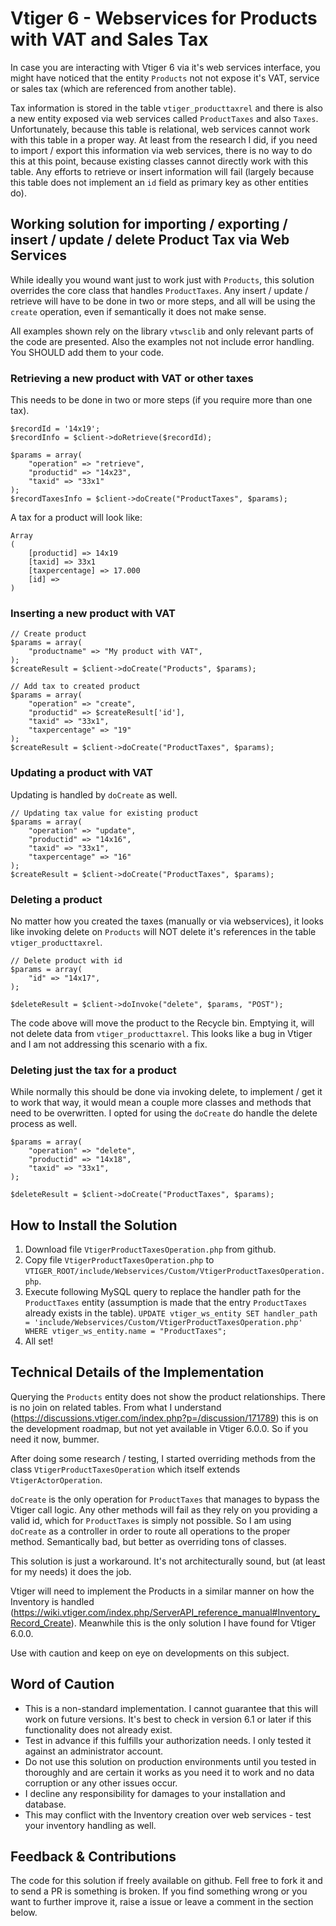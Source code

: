 # Vtiger 6 - Webservices for Products with VAT and Sales Tax  #

In case you are interacting with Vtiger 6 via it's web services interface, you might have noticed that the entity `Products` not not expose it's VAT, service or sales tax (which are referenced from another table).

Tax information is stored in the table `vtiger_producttaxrel` and there is also a new entity exposed via web services called `ProductTaxes` and also `Taxes`. Unfortunately, because this table is relational, web services cannot work with this table in a proper way. At least from the research I did, if you need to import / export this information via web services, there is no way to do this at this point, because existing classes cannot directly work with this table. Any efforts to retrieve or insert information will fail (largely because this table does not implement an `id` field as primary key as other entities do).

## Working solution for importing / exporting / insert / update / delete Product Tax via Web Services ##

While ideally you wound want just to work just with `Products`, this solution overrides the core class that handles `ProductTaxes`. Any insert / update / retrieve will have to be done in two or more steps, and all will be using the `create` operation, even if semantically it does not make sense.

All examples shown rely on the library `vtwsclib` and only relevant parts of the code are presented. Also the examples not not include error handling. You SHOULD add them to your code.

### Retrieving a new product with VAT or other taxes ###

This needs to be done in two or more steps (if you require more than one tax).

	$recordId = '14x19';
	$recordInfo = $client->doRetrieve($recordId);

	$params = array(
		"operation" => "retrieve",
		"productid" => "14x23",
		"taxid" => "33x1"
	);
	$recordTaxesInfo = $client->doCreate("ProductTaxes", $params);

A tax for a product will look like:

	Array
	(
	    [productid] => 14x19
	    [taxid] => 33x1
	    [taxpercentage] => 17.000
	    [id] => 
	)

### Inserting a new product with VAT ###

	// Create product
	$params = array(
		"productname" => "My product with VAT",
	);
	$createResult = $client->doCreate("Products", $params);

	// Add tax to created product
	$params = array(
		"operation" => "create",
		"productid" => $createResult['id'],
		"taxid" => "33x1",
		"taxpercentage" => "19"
	);
	$createResult = $client->doCreate("ProductTaxes", $params);

### Updating a product with VAT ###

Updating is handled by `doCreate` as well.

	// Updating tax value for existing product
	$params = array(
		"operation" => "update",
		"productid" => "14x16",
		"taxid" => "33x1",
		"taxpercentage" => "16"
	);
	$createResult = $client->doCreate("ProductTaxes", $params);


### Deleting a product ###

No matter how you created the taxes (manually or via webservices), it looks like invoking delete on `Products` will NOT delete it's references in the table `vtiger_producttaxrel`.

	// Delete product with id
	$params = array(
		"id" => "14x17",
	);

	$deleteResult = $client->doInvoke("delete", $params, "POST");

The code above will move the product to the Recycle bin. Emptying it, will not delete data from `vtiger_producttaxrel`. This looks like a bug in Vtiger and I am not addressing this scenario with a fix.

### Deleting just the tax for a product ###

While normally this should be done via invoking delete, to implement / get it to work that way, it would mean a couple more classes and methods that need to be overwritten. I opted for using the `doCreate` do handle the delete process as well.

	$params = array(
		"operation" => "delete",
		"productid" => "14x18",
		"taxid" => "33x1",
	);

	$deleteResult = $client->doCreate("ProductTaxes", $params);

## How to Install the Solution ##

1. Download file `VtigerProductTaxesOperation.php` from github. 
2. Copy file `VtigerProductTaxesOperation.php` to `VTIGER_ROOT/include/Webservices/Custom/VtigerProductTaxesOperation.php`.
3. Execute following MySQL query to replace the handler path for the `ProductTaxes` entity (assumption is made that the entry `ProductTaxes` already exists in the table).
`UPDATE vtiger_ws_entity SET handler_path = 'include/Webservices/Custom/VtigerProductTaxesOperation.php' WHERE vtiger_ws_entity.name = "ProductTaxes";`
4. All set!

## Technical Details of the Implementation ##

Querying the `Products` entity does not show the product relationships. There is no join on related tables. From what I understand (https://discussions.vtiger.com/index.php?p=/discussion/171789) this is on the development roadmap, but not yet available in Vtiger 6.0.0. So if you need it now, bummer.

After doing some research / testing, I started overriding methods from the class `VtigerProductTaxesOperation` which itself extends `VtigerActorOperation`. 

`doCreate` is the only operation for `ProductTaxes` that manages to bypass the Vtiger call logic. Any other methods will fail as they rely on you providing a valid id, which for `ProductTaxes` is simply not possible. So I am using `doCreate` as a controller in order to route all operations to the proper method. Semantically bad, but better as overriding tons of classes.

This solution is just a workaround. It's not architecturally sound, but (at least for my needs) it does the job.

Vtiger will need to implement the Products in a similar manner on how the Inventory is handled (https://wiki.vtiger.com/index.php/ServerAPI_reference_manual#Inventory_Record_Create). Meanwhile this is the only solution I have found for Vtiger 6.0.0.

Use with caution and keep on eye on developments on this subject.

## Word of Caution ##

- This is a non-standard implementation. I cannot guarantee that this will work on future versions. It's best to check in version 6.1 or later if this functionality does not already exist.
- Test in advance if this fulfills your authorization needs. I only tested it against an administrator account.  
- Do not use this solution on production environments until you tested in thoroughly and are certain it works as you need it to work and no data corruption or any other issues occur. 
- I decline any responsibility for damages to your installation and database.
- This may conflict with the Inventory creation over web services - test your inventory handling as well.

## Feedback & Contributions ##

The code for this solution if freely available on github. Fell free to fork it and to send a PR is something is broken. If you find something wrong or you want to further improve it, raise a issue or leave a comment in the section below. 



